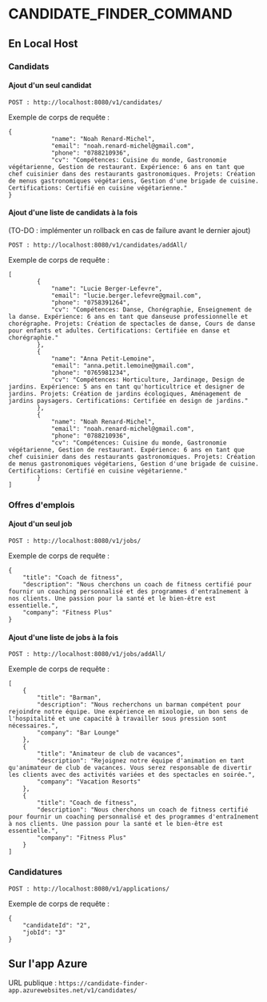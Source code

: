 # CANDIDATE_FINDER_COMMAND

## En Local Host

### Candidats

#### Ajout d'un seul candidat
```POST : http://localhost:8080/v1/candidates/```

Exemple de corps de requête :
```
{
            "name": "Noah Renard-Michel",
            "email": "noah.renard-michel@gmail.com",
            "phone": "0788210936",
            "cv": "Compétences: Cuisine du monde, Gastronomie végétarienne, Gestion de restaurant. Expérience: 6 ans en tant que chef cuisinier dans des restaurants gastronomiques. Projets: Création de menus gastronomiques végétariens, Gestion d'une brigade de cuisine. Certifications: Certifié en cuisine végétarienne."
}
```

#### Ajout d'une liste de candidats à la fois 
(TO-DO : implémenter un rollback en cas de failure avant le dernier ajout)

```POST : http://localhost:8080/v1/candidates/addAll/```

Exemple de corps de requête :
```
[
        {
            "name": "Lucie Berger-Lefevre",
            "email": "lucie.berger.lefevre@gmail.com",
            "phone": "0758391264",
            "cv": "Compétences: Danse, Chorégraphie, Enseignement de la danse. Expérience: 6 ans en tant que danseuse professionnelle et chorégraphe. Projets: Création de spectacles de danse, Cours de danse pour enfants et adultes. Certifications: Certifiée en danse et chorégraphie."
        },
        {
            "name": "Anna Petit-Lemoine",
            "email": "anna.petit.lemoine@gmail.com",
            "phone": "0765981234",
            "cv": "Compétences: Horticulture, Jardinage, Design de jardins. Expérience: 5 ans en tant qu'horticultrice et designer de jardins. Projets: Création de jardins écologiques, Aménagement de jardins paysagers. Certifications: Certifiée en design de jardins."
        },
        {
            "name": "Noah Renard-Michel",
            "email": "noah.renard-michel@gmail.com",
            "phone": "0788210936",
            "cv": "Compétences: Cuisine du monde, Gastronomie végétarienne, Gestion de restaurant. Expérience: 6 ans en tant que chef cuisinier dans des restaurants gastronomiques. Projets: Création de menus gastronomiques végétariens, Gestion d'une brigade de cuisine. Certifications: Certifié en cuisine végétarienne."
        }
]
```

### Offres d'emplois
#### Ajout d'un seul job
```POST : http://localhost:8080/v1/jobs/```

Exemple de corps de requête :
```
{
    "title": "Coach de fitness",
    "description": "Nous cherchons un coach de fitness certifié pour fournir un coaching personnalisé et des programmes d'entraînement à nos clients. Une passion pour la santé et le bien-être est essentielle.",
    "company": "Fitness Plus"
}
```

#### Ajout d'une liste de jobs à la fois
```POST : http://localhost:8080/v1/jobs/addAll/```

Exemple de corps de requête :
```
[
    {
        "title": "Barman",
        "description": "Nous recherchons un barman compétent pour rejoindre notre équipe. Une expérience en mixologie, un bon sens de l'hospitalité et une capacité à travailler sous pression sont nécessaires.",
        "company": "Bar Lounge"
    },
    {
        "title": "Animateur de club de vacances",
        "description": "Rejoignez notre équipe d'animation en tant qu'animateur de club de vacances. Vous serez responsable de divertir les clients avec des activités variées et des spectacles en soirée.",
        "company": "Vacation Resorts"
    },
    {
        "title": "Coach de fitness",
        "description": "Nous cherchons un coach de fitness certifié pour fournir un coaching personnalisé et des programmes d'entraînement à nos clients. Une passion pour la santé et le bien-être est essentielle.",
        "company": "Fitness Plus"
    }
]
```

### Candidatures
```POST : http://localhost:8080/v1/applications/```

Exemple de corps de requête :
```
{
    "candidateId": "2",
    "jobId": "3"
}
```

## Sur l'app Azure

URL publique : ```https://candidate-finder-app.azurewebsites.net/v1/candidates/```
